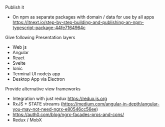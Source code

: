 Publish it

* On npm as separate packages with domain / data for use by all apps
  https://itnext.io/step-by-step-building-and-publishing-an-npm-typescript-package-44fe7164964c

Give following Presentation layers

* Web js
* Angular
* React
* Svelte
* Ionic
* Terminal UI nodejs app
* Desktop App via Electron

Provide alternative view frameworks

* Integration with just redux https://redux.js.org
* RxJS + STATE streams (https://medium.com/angular-in-depth/angular-you-may-not-need-ngrx-e80546cc56ee)
* https://auth0.com/blog/ngrx-facades-pros-and-cons/
* Redux / MobX